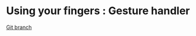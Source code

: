 # Using your fingers : Gesture handler 


[Git branch](https://github.com/codiku/react-native-animations/tree/003-EN-gesture-handler)